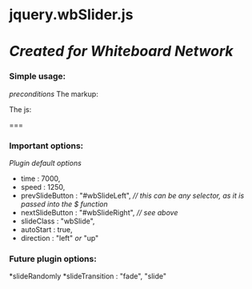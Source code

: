 # jquery.wbSlider.js
*Created for Whiteboard Network*
===
### Simple usage:
 *preconditions*
The markup:

<div id="someid">
   <div class="wbSlide"></div>
   <div class="wbSlide"></div>
   <div class="wbSlide"></div>
</div>

The js:

<script>
$(document).ready(function(){
	$("#someid").wbSlider();
});
</script>

===
### Important options:
*Plugin default options*
* time : 7000,
* speed : 1250,
* prevSlideButton : "#wbSlideLeft", *// this can be any selector, as it is passed into the $ function*
* nextSlideButton : "#wbSlideRight", *// see above*
* slideClass : "wbSlide",
* autoStart : true,
* direction : "left" *or* "up"

### Future plugin options:
*slideRandomly
*slideTransition : "fade", "slide"